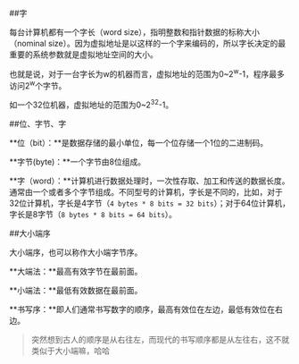 ##字
每台计算机都有一个字长（word size），指明整数和指针数据的标称大小（nominal size）。因为虚拟地址是以这样的一个字来编码的，所以字长决定的最重要的系统参数就是虚拟地址空间的大小。

也就是说，对于一台字长为w的机器而言，虚拟地址的范围为0~2<sup>w</sup>-1，程序最多访问2<sup>w</sup>个字节。

如一个32位机器，虚拟地址的范围为0~2<sup>32</sup>-1。

##位、字节、字
**位（bit）：**是数据存储的最小单位，每一个位存储一个1位的二进制码。

**字节(byte)：**一个字节由8位组成。

**字（word）：**计算机进行数据处理时，一次性存取、加工和传送的数据长度。通常由一个或者多个字节组成。不同型号的计算机，字长是不同的，比如，对于32位计算机，字长是4字节（```4 bytes * 8 bits = 32 bits```）；对于64位计算机，字长是8字节（```8 bytes * 8 bits = 64 bits```）。


##大小端序
大小端序，也可以称作大小端字节序。

**大端法：**最高有效字节在最前面。

**小端法：**最低有效数据在最前面。

**书写序：**即人们通常书写数字的顺序，最高有效位在左边，最低有效位在右边。

>突然想到古人的顺序是从右往左，而现代的书写顺序都是从左往右，这不就类似于大小端嘛，哈哈

